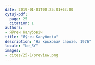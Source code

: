 ```yaml
---
date: 2019-01-01T00:25:01+03:00
cytuj-pdf:
  page: 25
  citation: 1
authors:
- Яўген Калубовіч
title: "Яўген Калубовіч"
description: "На крыжовай дарозе. 1976"
locale: "be_BY"
images:
- cites/25-1/preview.png
---
```

